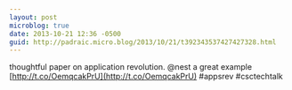 ```yaml
---
layout: post
microblog: true
date: 2013-10-21 12:36 -0500
guid: http://padraic.micro.blog/2013/10/21/t392343537427427328.html
---
```

thoughtful paper on application revolution. @nest a great example   [http://t.co/OemqcakPrU](http://t.co/OemqcakPrU) #appsrev #csctechtalk
